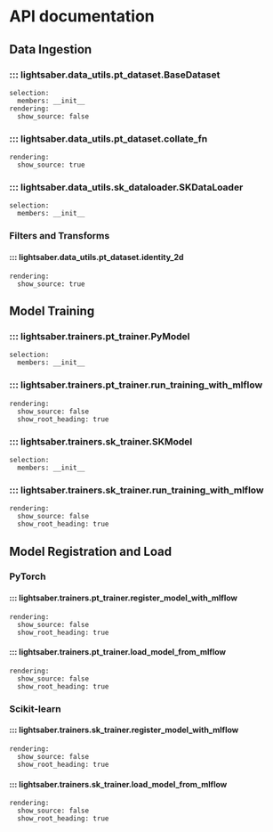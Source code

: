 # API documentation

## Data Ingestion


### ::: lightsaber.data_utils.pt_dataset.BaseDataset
    selection:
      members: __init__
    rendering:
      show_source: false

### ::: lightsaber.data_utils.pt_dataset.collate_fn
    rendering:
      show_source: true

### ::: lightsaber.data_utils.sk_dataloader.SKDataLoader
    selection:
      members: __init__

### Filters and Transforms

#### ::: lightsaber.data_utils.pt_dataset.identity_2d
    rendering:
      show_source: true

## Model Training

### ::: lightsaber.trainers.pt_trainer.PyModel
    selection:
      members: __init__

### ::: lightsaber.trainers.pt_trainer.run_training_with_mlflow
    rendering:
      show_source: false
      show_root_heading: true

### ::: lightsaber.trainers.sk_trainer.SKModel
    selection:
      members: __init__


### ::: lightsaber.trainers.sk_trainer.run_training_with_mlflow
    rendering:
      show_source: false
      show_root_heading: true

## Model Registration and Load

### PyTorch

#### ::: lightsaber.trainers.pt_trainer.register_model_with_mlflow
    rendering:
      show_source: false
      show_root_heading: true
  
#### ::: lightsaber.trainers.pt_trainer.load_model_from_mlflow
    rendering:
      show_source: false
      show_root_heading: true

### Scikit-learn

#### ::: lightsaber.trainers.sk_trainer.register_model_with_mlflow
    rendering:
      show_source: false
      show_root_heading: true
  
#### ::: lightsaber.trainers.sk_trainer.load_model_from_mlflow
    rendering:
      show_source: false
      show_root_heading: true
